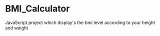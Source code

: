 # BMI_Calculator
JavaScript project which display's the bmi level according to your height and weight
